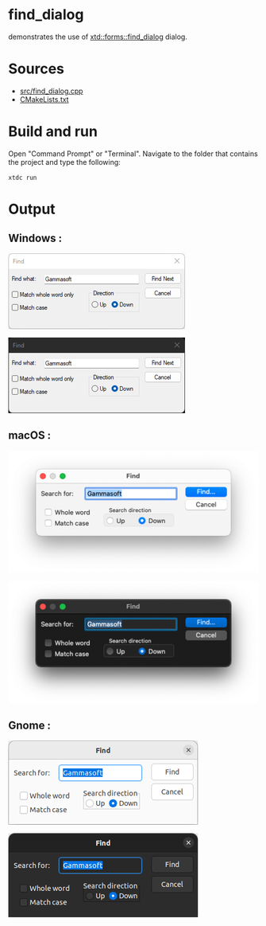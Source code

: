 # find_dialog

demonstrates the use of [xtd::forms::find_dialog](../../../../src/xtd.forms/include/xtd/forms/find_dialog.h) dialog.

# Sources

* [src/find_dialog.cpp](src/find_dialog.cpp)
* [CMakeLists.txt](CMakeLists.txt)

# Build and run

Open "Command Prompt" or "Terminal". Navigate to the folder that contains the project and type the following:

```shell
xtdc run
```

# Output

## Windows :

![Screenshot](../../../../docs/pictures/examples/find_dialog_w.png)

![Screenshot](../../../../docs/pictures/examples/find_dialog_wd.png)

## macOS :

![Screenshot](../../../../docs/pictures/examples/find_dialog_m.png)

![Screenshot](../../../../docs/pictures/examples/find_dialog_md.png)

## Gnome :

![Screenshot](../../../../docs/pictures/examples/find_dialog_g.png)

![Screenshot](../../../../docs/pictures/examples/find_dialog_gd.png)
